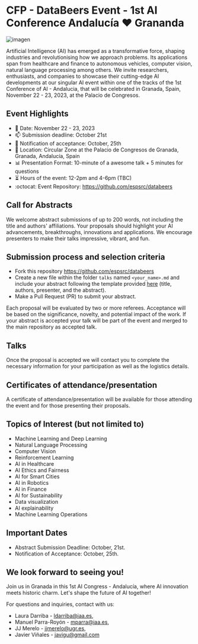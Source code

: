 # CFP - DataBeers Event - 1st AI Conference Andalucía :heart: Grananda

![imagen](https://github.com/espsrc/databeers/assets/22152978/392a6f83-c614-4358-9346-fe6d72328338)


Artificial Intelligence (AI) has emerged as a transformative force, shaping industries and revolutionising how we approach problems. Its applications span from healthcare and finance to autonomous vehicles, computer vision, natural language processing among others. We invite researchers, enthusiasts,  and companies to showcase their cutting-edge AI developments at our singular AI event within one of the tracks of the 1st Conference of AI - Andalucia, that will be celebrated in Granada, Spain, November 22 - 23, 2023, at the Palacio de Congresos.

## Event Highlights
- :calendar: Date: November 22 - 23, 2023
- :mailbox: Submission deadline:  October 21st
- :high_brightness: Notification of acceptance: October, 25th
- :pushpin: Location: Circular Zone at the Palacio de Congresos de Granada, Granada, Andalucía, Spain
- :bar_chart: Presentation Format: 10-minute of a awesome talk + 5 minutes for questions
- :hourglass_flowing_sand: Hours of the event: 12-2pm and 4-6pm (TBC)
- :octocat: Event Repository: https://github.com/espsrc/databeers

## Call for Abstracts

We welcome abstract submissions of up to 200 words, not including the title and authors' affiliations. Your proposals should highlight your AI advancements, breakthroughs, innovations and applications. We encourage presenters to make their talks impressive, vibrant, and fun. 

## Submission process and selection criteria

- Fork this repository https://github.com/espsrc/databeers
- Create a new file within the folder `talks` named `<your_name>.md` and include your abstract following the template provided [here](talks/README.md) (title, authors, presenter, and the abstract).
- Make a Pull Request (PR) to submit your abstract.

Each proposal will be evaluated by two or more referees. Acceptance will be based on the significance, novelty, and potential impact of the work. If your abstract is accepted your talk will be part of the event and merged to the main repository as accepted talk.

## Talks
Once the proposal is accepted we will contact you to complete the necessary information for your participation as well as the logistics details.

##  Certificates of attendance/presentation
A certificate of attendance/presentation will be available for those attending the event and for those presenting their proposals.


## Topics of Interest (but not limited to)

- Machine Learning and Deep Learning
- Natural Language Processing
- Computer Vision
- Reinforcement Learning
- AI in Healthcare
- AI Ethics and Fairness
- AI for Smart Cities
- AI in Robotics
- AI in Finance
- AI for Sustainability
- Data visualization
- AI explainability
- Machine Learning Operations


## Important Dates

- Abstract Submission Deadline: October, 21st.
- Notification of Acceptance: October, 25th.

##  We look forward to seeing you!

Join us in Granada in this 1st AI Congress - Andalucía, where AI innovation meets historic charm. Let's shape the future of AI together!

For questions and inquiries, contact with us:
- Laura Darriba - ldarriba@iaa.es,
- Manuel Parra-Royón - mparra@iaa.es,
- JJ Merelo - jjmerelo@ugr.es,
- Javier Viñales - javigu@gmail.com 
